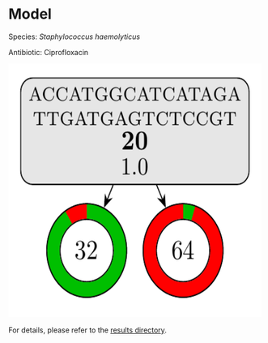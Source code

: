 
# Model

Species: *Staphylococcus haemolyticus*

Antibiotic: Ciprofloxacin

<img src="./model.png" width=500 height=500 />

For details, please refer to the [results directory](../../../../../results/cart_b/staphylococcus%20haemolyticus/ciprofloxacin/repeat_3/).

